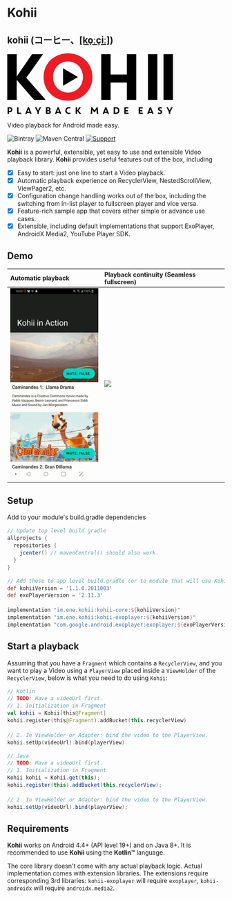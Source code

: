 # Kohii

## kohii (コーヒー、[[ko̞ːçiː]](https://en.wiktionary.org/wiki/%E3%82%B3%E3%83%BC%E3%83%92%E3%83%BC))

<img src="art/kohii.png?raw=true" alt="Kohii" width="384">

Video playback for Android made easy.

![Bintray](https://img.shields.io/bintray/v/eneimlabs/kohii/kohii-core)
![Maven Central](https://img.shields.io/maven-central/v/im.ene.kohii/kohii-core)
[![Support](https://yourdonation.rocks/images/badge.svg)](https://github.com/sponsors/eneim)

**Kohii** is a powerful, extensible, yet easy to use and extensible Video playback library. **Kohii** provides useful features out of the box, including

- [x] Easy to start: just one line to start a Video playback.
- [x] Automatic playback experience on RecyclerView, NestedScrollView, ViewPager2, etc.
- [x] Configuration change handling works out of the box, including the switching from in-list player to fullscreen player and vice versa.
- [x] Feature-rich sample app that covers either simple or advance use cases.
- [x] Extensible, including default implementations that support ExoPlayer, AndroidX Media2, YouTube Player SDK.

## Demo

| Automatic playback| Playback continuity (Seamless fullscreen)|
| :- |:- |
| <img src="./art/kohii_demo_2.gif" width="216"/> | <img src="./art/kohii_demo_3.gif" width="468"/> |

## Setup

Add to your module's build.gradle dependencies

```groovy
// Update top level build.gradle
allprojects {
  repositories {
    jcenter() // mavenCentral() should also work.
  }
}
```

```groovy
// Add these to app level build.gradle (or to module that will use Kohii)
def kohiiVersion = '1.1.0.2011003'
def exoPlayerVersion = '2.11.3'

implementation "im.ene.kohii:kohii-core:${kohiiVersion}"
implementation "im.ene.kohii:kohii-exoplayer:${kohiiVersion}"
implementation "com.google.android.exoplayer:exoplayer:${exoPlayerVersion}"
```

## Start a playback

Assuming that you have a `Fragment` which contains a `RecyclerView`, and you want to play a Video using a `PlayerView` placed inside a `ViewHolder` of the `RecyclerView`, below is what you need to do using `Kohii`:

```Kotlin tab=
// Kotlin
// TODO: Have a videoUrl first.
// 1. Initialization in Fragment
val kohii = Kohii[this@Fragment]
kohii.register(this@Fragment).addBucket(this.recyclerView)

// 2. In ViewHolder or Adapter: bind the video to the PlayerView.
kohii.setUp(videoUrl).bind(playerView)
```

```Java tab=
// Java
// TODO: Have a videoUrl first.
// 1. Initialization in Fragment
Kohii kohii = Kohii.get(this);
kohii.register(this).addBucket(this.recyclerView);

// 2. In ViewHolder or Adapter: bind the video to the PlayerView.
kohii.setUp(videoUrl).bind(playerView);
```

## Requirements

**Kohii** works on Android 4.4+ (API level 19+) and on Java 8+. It is recommended to use **Kohii** using the **Kotlin&trade;** language.

The core library doesn't come with any actual playback logic. Actual implementation comes with extension libraries. The extensions require corresponding 3rd libraries: `kohii-exoplayer` will require `exoplayer`, `kohii-androidx` will require `androidx.media2`.
